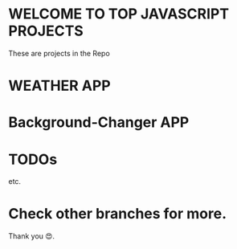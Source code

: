# WELCOME TO TOP JAVASCRIPT PROJECTS 

These are projects in the Repo

# WEATHER APP
# Background-Changer APP
# TODOs

etc.

# Check other branches for more.

Thank you 😍.
